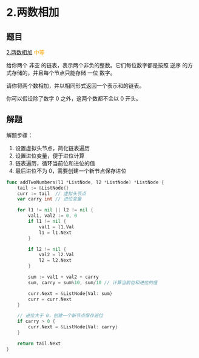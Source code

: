 # 2.两数相加

## 题目

[2.两数相加](https://leetcode.cn/problems/add-two-numbers/) <span style="color: orange;">中等</span>

给你两个 非空 的链表，表示两个非负的整数。它们每位数字都是按照 逆序 的方式存储的，并且每个节点只能存储 一位 数字。

请你将两个数相加，并以相同形式返回一个表示和的链表。

你可以假设除了数字 0 之外，这两个数都不会以 0 开头。

## 解题

解题步骤：
1. 设置虚拟头节点，简化链表遍历
2. 设置进位变量，便于进位计算
3. 链表遍历，循环当前位和进位的值
4. 最后进位不为 0，需要创建一个新节点保存进位

```go
func addTwoNumbers(l1 *ListNode, l2 *ListNode) *ListNode {
	tail := &ListNode{}
	curr := tail  // 虚拟头节点
	var carry int // 进位变量

	for l1 != nil || l2 != nil {
		val1, val2 := 0, 0
		if l1 != nil {
			val1 = l1.Val
			l1 = l1.Next
		}

		if l2 != nil {
			val2 = l2.Val
			l2 = l2.Next
		}

		sum := val1 + val2 + carry
		sum, carry = sum%10, sum/10 // 计算当前位和进位的值

		curr.Next = &ListNode{Val: sum}
		curr = curr.Next
	}

    // 进位大于 0，创建一个新节点保存进位
	if carry > 0 {
		curr.Next = &ListNode{Val: carry}
	}

	return tail.Next
}
```